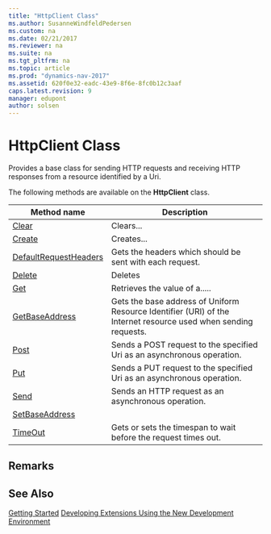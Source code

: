 ```yaml
---
title: "HttpClient Class"
ms.author: SusanneWindfeldPedersen
ms.custom: na
ms.date: 02/21/2017
ms.reviewer: na
ms.suite: na
ms.tgt_pltfrm: na
ms.topic: article
ms.prod: "dynamics-nav-2017"
ms.assetid: 620f0e32-eadc-43e9-8f6e-8fc0b12c3aaf
caps.latest.revision: 9
manager: edupont
author: solsen
---
```


# HttpClient Class
Provides a base class for sending HTTP requests and receiving HTTP responses from a resource identified by a Uri.

The following methods are available on the **HttpClient** class.

|Method name|Description|
|-----------|-----------|
|[Clear](httpresponsemessage-clear-method.md)|Clears...|
|[Create](httpresponsemessage-create-method.md)|Creates...|
|[DefaultRequestHeaders](httpresponsemessage-defaultrequestheaders-method.md)|Gets the headers which should be sent with each request.|
|[Delete](httpresponsemessage-delete-method.md)|Deletes|
|[Get](httpresponsemessage-get-method.md)|Retrieves the value of a.....|
|[GetBaseAddress](httpresponsemessage-getbaseaddress-method.md)|Gets the base address of Uniform Resource Identifier (URI) of the Internet resource used when sending requests.|
|[Post](httpresponsemessage-post-method.md)|Sends a POST request to the specified Uri as an asynchronous operation.|
|[Put](httpresponsemessage-put-method.md)|Sends a PUT request to the specified Uri as an asynchronous operation.|
|[Send](httpresponsemessage-send-method.md)|Sends an HTTP request as an asynchronous operation.|
|[SetBaseAddress](httpresponsemessage-setbaseaddress-method.md)||
|[TimeOut](httpresponsemessage-timeout-method.md)|Gets or sets the timespan to wait before the request times out.|

## Remarks

## See Also
[Getting Started](newdev-get-started.md)
[Developing Extensions Using the New Development Environment](newdev-dev-overview.md)